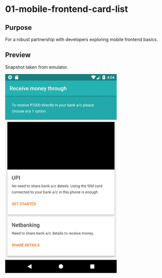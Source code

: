 # 01-mobile-frontend-card-list

## Purpose
For a robust partnership with developers exploring mobile frontend basics. 

## Preview
Snapshot taken from emulator.

<img src="https://github.com/uxgraphy/01-mobile-frontend-card-list/blob/master/preview.png" alt="alt text" width="360" height="whatever">




